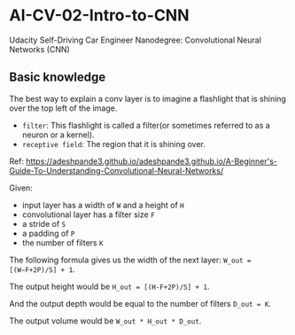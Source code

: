 # AI-CV-02-Intro-to-CNN
Udacity Self-Driving Car Engineer Nanodegree: Convolutional Neural Networks (CNN)

## Basic knowledge

The best way to explain a conv layer is to imagine a flashlight that is shining over the top left of the image.

- ``filter``: This flashlight is called a filter(or sometimes referred to as a neuron or a kernel).
- ``receptive field``: The region that it is shining over.


Ref: https://adeshpande3.github.io/adeshpande3.github.io/A-Beginner's-Guide-To-Understanding-Convolutional-Neural-Networks/

Given:
- input layer has a width of ``W`` and a height of ``H``
- convolutional layer has a filter size ``F``
- a stride of ``S``
- a padding of ``P``
- the number of filters ``K``

The following formula gives us the width of the next layer: ``W_out =[(W−F+2P)/S] + 1``.

The output height would be ``H_out = [(H-F+2P)/S] + 1``.

And the output depth would be equal to the number of filters ``D_out = K``.

The output volume would be ``W_out * H_out * D_out``.
